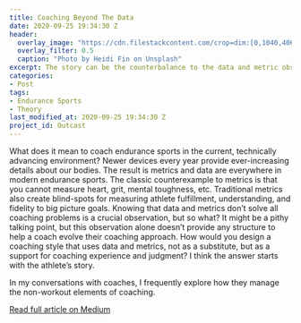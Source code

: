 ```yaml
---
title: Coaching Beyond The Data
date: 2020-09-25 19:34:30 Z
header:
  overlay_image: "https://cdn.filestackcontent.com/crop=dim:[0,1040,4065,1200]/resize=w:1280,h:380,fit:max/auto_image/compress/ib1qtaRqTuCK6LODDb9S"   
  overlay_filter: 0.5
  caption: "Photo by Heidi Fin on Unsplash"  
excerpt: The story can be the counterbalance to the data and metric obsession.  
categories:
- Post
tags:
- Endurance Sports  
- Theory  
last_modified_at: 2020-09-25 19:34:30 Z
project_id: Outcast
---
```



What does it mean to coach endurance sports in the current, technically advancing environment? Newer devices every year provide ever-increasing details about our bodies. The result is metrics and data are everywhere in modern endurance sports. The classic counterexample to metrics is that you cannot measure heart, grit, mental toughness, etc. Traditional metrics also create blind-spots for measuring athlete fulfillment, understanding, and fidelity to big picture goals. Knowing that data and metrics don&#8217;t solve all coaching problems is a crucial observation, but so what? It might be a pithy talking point, but this observation alone doesn&#8217;t provide any structure to help a coach evolve their coaching approach. How would you design a coaching style that uses data and metrics, not as a substitute, but as a support for coaching experience and judgment? I think the answer starts with the athlete&#8217;s story.

In my conversations with coaches, I frequently explore how they manage the non-workout elements of coaching.


[Read full article on Medium](https://medium.com/@tylermcmaster/coaching-beyond-the-data-b2184aedabd2?sk=7c47e8d1154ed4cee737708e7b3fbd40)  
